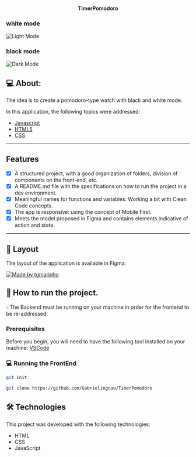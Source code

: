 
<p align="center">
  <h4 align="center">TimerPomodoro</h4>
</p>

### white mode
![Light Mode](https://user-images.githubusercontent.com/116130802/221555007-9e6398e8-8c72-469f-a8b2-963b82b9702f.png)
### black mode
![Dark Mode](https://user-images.githubusercontent.com/116130802/221554992-a3ed35b1-f4ad-4394-8feb-0c19bf771755.png)

## 💻 About:

The idea is to create a pomodoro-type watch with black and white mode.

In this application, the following topics were addressed:

- [Javascript](https://developer.mozilla.org/pt-BR/docs/Web/JavaScript)
- [HTML5](https://developer.mozilla.org/pt-BR/docs/Web/HTML)
- [CSS](https://developer.mozilla.org/pt-BR/docs/Web/CSS)

---

## Features

- [x] A structured project, with a good organization of folders, division of components on the front-end, etc.
- [x] A README.md file with the specifications on how to run the project in a dev environment.
- [x] Meaningful names for functions and variables: Working a bit with Clean Code concepts.
- [x] The app is responsive: using the concept of Mobile First.
- [x] Meets the model proposed in Figma and contains elements indicative of action and state.

---

## 🎨 Layout

The layout of the application is available in Figma:

<a href="https://www.figma.com/file/73KgxSo0QubX4UVluehZYd/Stage-05---Focus-Timer-2.0-(Copy)?node-id=0%3A1&mode=dev">
  <img alt="Made by tgmarinho" src="https://img.shields.io/badge/Acessar%20Layout%20-Figma-%2304D361">
</a>


## 🚀 How to run the project.

💡The Backend must be running on your machine in order for the frontend to be re-addressed.

### Prerequisites

Before you begin, you will need to have the following tool installed on your machine:
[VSCode](https://code.visualstudio.com/)

### 💻 Running the FrontEnd

```bash
git init

git clone https://github.com/Gabrielingnau/TimerPomodoro

```

## 🛠 Technologies

This project was developed with the following technologies:

- HTML
- CSS
- JavaScript